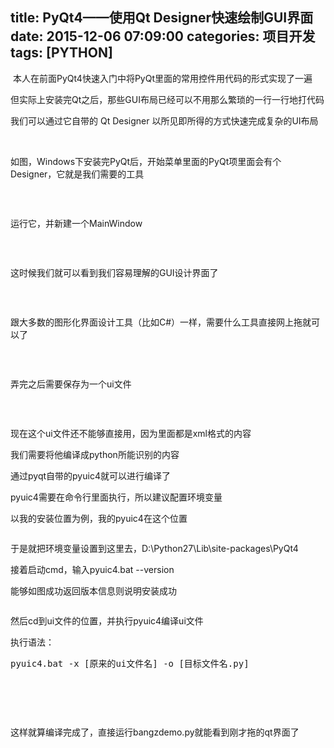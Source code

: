 title: PyQt4——使用Qt Designer快速绘制GUI界面
date: 2015-12-06 07:09:00
categories: 项目开发
tags: [PYTHON]
---
<p>
	&nbsp;本人在前面PyQt4快速入门中将PyQt里面的常用控件用代码的形式实现了一遍
</p>
<p>
	但实际上安装完Qt之后，那些GUI布局已经可以不用那么繁琐的一行一行地打代码
</p>
<p>
	我们可以通过它自带的 Qt Designer 以所见即所得的方式快速完成复杂的UI布局
</p>
<p>
	<br />
</p>
<p>
	如图，Windows下安装完PyQt后，开始菜单里面的PyQt项里面会有个Designer，它就是我们需要的工具
</p>
<p>
	<img src="/usr/uploads/image/20151206/20151206153753_27056.png" alt="" /> 
</p>
<p>
	<br />
</p>
<p>
	运行它，并新建一个MainWindow<!--more-->
</p>
<p>
	<img src="/usr/uploads/image/20151206/20151206154233_86111.png" alt="" /> 
</p>
<p>
	<br />
</p>
<p>
	这时候我们就可以看到我们容易理解的GUI设计界面了
</p>
<p>
	<img src="/usr/uploads/image/20151206/20151206154409_80114.jpg" alt="" /> 
</p>
<p>
	<br />
</p>
<p>
	跟大多数的图形化界面设计工具（比如C#）一样，需要什么工具直接网上拖就可以了
</p>
<p>
	<img src="/usr/uploads/image/20151206/20151206154635_69028.jpg" alt="" /> 
</p>
<p>
	<br />
</p>
<p>
	弄完之后需要保存为一个ui文件
</p>
<p>
	<img src="/usr/uploads/image/20151206/20151206154902_69851.jpg" alt="" /> 
</p>
<p>
	<br />
</p>
<p>
	现在这个ui文件还不能够直接用，因为里面都是xml格式的内容
</p>
<p>
	我们需要将他编译成python所能识别的内容
</p>
<p>
	通过pyqt自带的pyuic4就可以进行编译了
</p>
<p>
	pyuic4需要在命令行里面执行，所以建议配置环境变量
</p>
<p>
	以我的安装位置为例，我的pyuic4在这个位置
</p>
<p>
	<img src="/usr/uploads/image/20151206/20151206155624_51335.png" alt="" /> 
</p>
<p>
	于是就把环境变量设置到这里去，D:\Python27\Lib\site-packages\PyQt4
</p>
<p>
	接着启动cmd，输入pyuic4.bat --version
</p>
<p>
	能够如图成功返回版本信息则说明安装成功
</p>
<p>
	<img src="/usr/uploads/image/20151206/20151206155831_13320.png" alt="" /> 
</p>
<p>
	然后cd到ui文件的位置，并执行pyuic4编译ui文件
</p>
<p>
	执行语法：
</p>
<pre class="brush:ps; toolbar:false;">pyuic4.bat -x [原来的ui文件名] -o [目标文件名.py]</pre>
<p>
	<br />
</p>
<p>
	<img src="/usr/uploads/image/20151206/20151206160142_88797.png" alt="" /> 
</p>
<p>
	<br />
</p>
<p>
	这样就算编译完成了，直接运行bangzdemo.py就能看到刚才拖的qt界面了
</p>
<p>
	<img src="/usr/uploads/image/20151206/20151206160511_67501.png" alt="" /> 
</p>